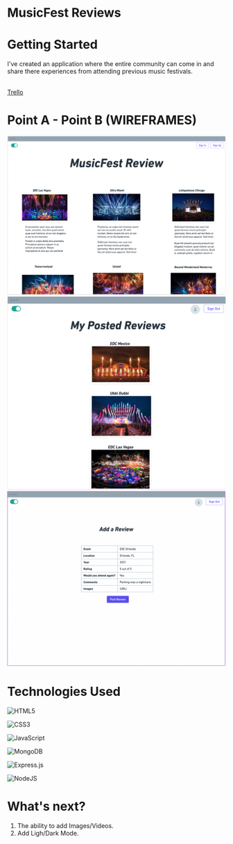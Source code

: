 # MusicFest Reviews

# Getting Started

I've created an application where the entire community can come in and share there experiences from attending previous music festivals.

<a></a>
<br>
<a href="https://trello.com/b/x2z2bn2Y/unit-2-project-materials-planning">Trello</a>

# Point A - Point B (WIREFRAMES)

<img src="./public/images/W1-A.png" alt="Wireframe">
<img src="./public/images/W1-B.png" alt="Wireframe">
<img src="./public/images/W1-D.png" alt="wireframe">

# Technologies Used

  ![HTML5](https://img.shields.io/badge/html5-%23E34F26.svg?style=for-the-badge&logo=html5&logoColor=white)

  ![CSS3](https://img.shields.io/badge/css3-%231572B6.svg?style=for-the-badge&logo=css3&logoColor=white)

  ![JavaScript](https://img.shields.io/badge/javascript-%23323330.svg?style=for-the-badge&logo=javascript&logoColor=%23F7DF1E)

  ![MongoDB](https://img.shields.io/badge/MongoDB-%234ea94b.svg?style=for-the-badge&logo=mongodb&logoColor=white)

  ![Express.js](https://img.shields.io/badge/express.js-%23404d59.svg?style=for-the-badge&logo=express&logoColor=%2361DAFB)

  ![NodeJS](https://img.shields.io/badge/node.js-6DA55F?style=for-the-badge&logo=node.js&logoColor=white)

# What's next?

1. The ability to add Images/Videos.
2. Add Ligh/Dark Mode.
   